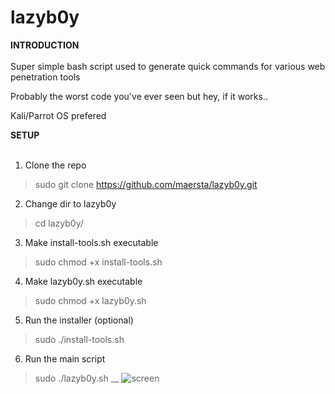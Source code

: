 # lazyb0y

**INTRODUCTION**
<br /><br />
Super simple bash script used to generate quick commands for various web penetration tools

Probably the worst code you've ever seen but hey, if it works.. 

Kali/Parrot OS prefered

**SETUP**
<br /><br />
1. Clone the repo

>sudo git clone https://github.com/maersta/lazyb0y.git

2. Change dir to lazyb0y

>cd lazyb0y/

3. Make install-tools.sh executable

>sudo chmod +x install-tools.sh

4. Make lazyb0y.sh executable

>sudo chmod +x lazyb0y.sh

5. Run the installer (optional)

>sudo ./install-tools.sh

6. Run the main script

>sudo ./lazyb0y.sh
__
![screen](https://user-images.githubusercontent.com/40675809/179372229-4919d976-f4a0-48ad-900b-bc08ba07398d.png)
